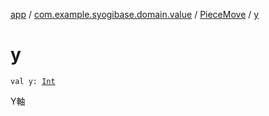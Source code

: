 [app](../../index.md) / [com.example.syogibase.domain.value](../index.md) / [PieceMove](index.md) / [y](./y.md)

# y

`val y: `[`Int`](https://kotlinlang.org/api/latest/jvm/stdlib/kotlin/-int/index.html)

Y軸

